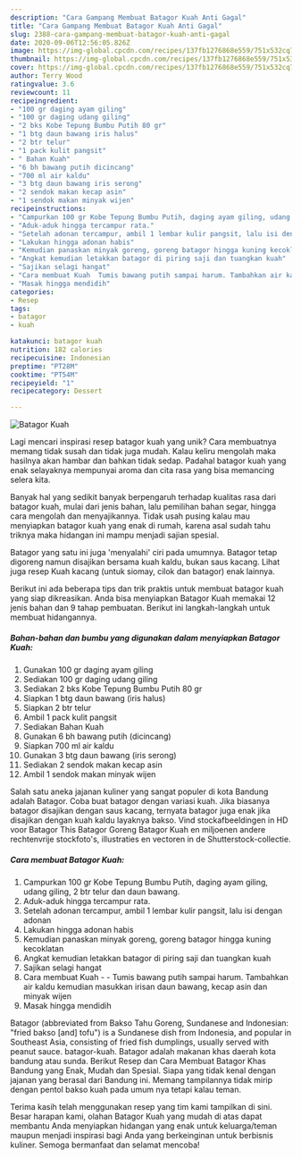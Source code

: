 ```yaml
---
description: "Cara Gampang Membuat Batagor Kuah Anti Gagal"
title: "Cara Gampang Membuat Batagor Kuah Anti Gagal"
slug: 2388-cara-gampang-membuat-batagor-kuah-anti-gagal
date: 2020-09-06T12:56:05.826Z
image: https://img-global.cpcdn.com/recipes/137fb1276868e559/751x532cq70/batagor-kuah-foto-resep-utama.jpg
thumbnail: https://img-global.cpcdn.com/recipes/137fb1276868e559/751x532cq70/batagor-kuah-foto-resep-utama.jpg
cover: https://img-global.cpcdn.com/recipes/137fb1276868e559/751x532cq70/batagor-kuah-foto-resep-utama.jpg
author: Terry Wood
ratingvalue: 3.6
reviewcount: 11
recipeingredient:
- "100 gr daging ayam giling"
- "100 gr daging udang giling"
- "2 bks Kobe Tepung Bumbu Putih 80 gr"
- "1 btg daun bawang iris halus"
- "2 btr telur"
- "1 pack kulit pangsit"
- " Bahan Kuah"
- "6 bh bawang putih dicincang"
- "700 ml air kaldu"
- "3 btg daun bawang iris serong"
- "2 sendok makan kecap asin"
- "1 sendok makan minyak wijen"
recipeinstructions:
- "Campurkan 100 gr Kobe Tepung Bumbu Putih, daging ayam giling, udang giling, 2 btr telur dan daun bawang."
- "Aduk-aduk hingga tercampur rata."
- "Setelah adonan tercampur, ambil 1 lembar kulir pangsit, lalu isi dengan adonan"
- "Lakukan hingga adonan habis"
- "Kemudian panaskan minyak goreng, goreng batagor hingga kuning kecoklatan"
- "Angkat kemudian letakkan batagor di piring saji dan tuangkan kuah"
- "Sajikan selagi hangat"
- "Cara membuat Kuah  Tumis bawang putih sampai harum. Tambahkan air kaldu kemudian masukkan irisan daun bawang, kecap asin dan minyak wijen"
- "Masak hingga mendidih"
categories:
- Resep
tags:
- batagor
- kuah

katakunci: batagor kuah 
nutrition: 182 calories
recipecuisine: Indonesian
preptime: "PT28M"
cooktime: "PT54M"
recipeyield: "1"
recipecategory: Dessert

---
```



![Batagor Kuah](https://img-global.cpcdn.com/recipes/137fb1276868e559/751x532cq70/batagor-kuah-foto-resep-utama.jpg)

Lagi mencari inspirasi resep batagor kuah yang unik? Cara membuatnya memang tidak susah dan tidak juga mudah. Kalau keliru mengolah maka hasilnya akan hambar dan bahkan tidak sedap. Padahal batagor kuah yang enak selayaknya mempunyai aroma dan cita rasa yang bisa memancing selera kita.

Banyak hal yang sedikit banyak berpengaruh terhadap kualitas rasa dari batagor kuah, mulai dari jenis bahan, lalu pemilihan bahan segar, hingga cara mengolah dan menyajikannya. Tidak usah pusing kalau mau menyiapkan batagor kuah yang enak di rumah, karena asal sudah tahu triknya maka hidangan ini mampu menjadi sajian spesial.

Batagor yang satu ini juga &#39;menyalahi&#39; ciri pada umumnya. Batagor tetap digoreng namun disajikan bersama kuah kaldu, bukan saus kacang. Lihat juga resep Kuah kacang (untuk siomay, cilok dan batagor) enak lainnya.


Berikut ini ada beberapa tips dan trik praktis untuk membuat batagor kuah yang siap dikreasikan. Anda bisa menyiapkan Batagor Kuah memakai 12 jenis bahan dan 9 tahap pembuatan. Berikut ini langkah-langkah untuk membuat hidangannya.

<!--inarticleads1-->

##### Bahan-bahan dan bumbu yang digunakan dalam menyiapkan Batagor Kuah:

1. Gunakan 100 gr daging ayam giling
1. Sediakan 100 gr daging udang giling
1. Sediakan 2 bks Kobe Tepung Bumbu Putih 80 gr
1. Siapkan 1 btg daun bawang (iris halus)
1. Siapkan 2 btr telur
1. Ambil 1 pack kulit pangsit
1. Sediakan  Bahan Kuah
1. Gunakan 6 bh bawang putih (dicincang)
1. Siapkan 700 ml air kaldu
1. Gunakan 3 btg daun bawang (iris serong)
1. Sediakan 2 sendok makan kecap asin
1. Ambil 1 sendok makan minyak wijen


Salah satu aneka jajanan kuliner yang sangat populer di kota Bandung adalah Batagor. Coba buat batagor dengan variasi kuah. Jika biasanya batagor disajikan dengan saus kacang, ternyata batagor juga enak jika disajikan dengan kuah kaldu layaknya bakso. Vind stockafbeeldingen in HD voor Batagor This Batagor Goreng Batagor Kuah en miljoenen andere rechtenvrije stockfoto&#39;s, illustraties en vectoren in de Shutterstock-collectie. 

<!--inarticleads2-->

##### Cara membuat Batagor Kuah:

1. Campurkan 100 gr Kobe Tepung Bumbu Putih, daging ayam giling, udang giling, 2 btr telur dan daun bawang.
1. Aduk-aduk hingga tercampur rata.
1. Setelah adonan tercampur, ambil 1 lembar kulir pangsit, lalu isi dengan adonan
1. Lakukan hingga adonan habis
1. Kemudian panaskan minyak goreng, goreng batagor hingga kuning kecoklatan
1. Angkat kemudian letakkan batagor di piring saji dan tuangkan kuah
1. Sajikan selagi hangat
1. Cara membuat Kuah -  - Tumis bawang putih sampai harum. Tambahkan air kaldu kemudian masukkan irisan daun bawang, kecap asin dan minyak wijen
1. Masak hingga mendidih


Batagor (abbreviated from Bakso Tahu Goreng, Sundanese and Indonesian: &#34;fried bakso [and] tofu&#34;) is a Sundanese dish from Indonesia, and popular in Southeast Asia, consisting of fried fish dumplings, usually served with peanut sauce. batagor-kuah. Batagor adalah makanan khas daerah kota bandung atau sunda. Berikut Resep dan Cara Membuat Batagor Khas Bandung yang Enak, Mudah dan Spesial. Siapa yang tidak kenal dengan jajanan yang berasal dari Bandung ini. Memang tampilannya tidak mirip dengan pentol bakso kuah pada umum nya tetapi kalau teman. 

Terima kasih telah menggunakan resep yang tim kami tampilkan di sini. Besar harapan kami, olahan Batagor Kuah yang mudah di atas dapat membantu Anda menyiapkan hidangan yang enak untuk keluarga/teman maupun menjadi inspirasi bagi Anda yang berkeinginan untuk berbisnis kuliner. Semoga bermanfaat dan selamat mencoba!
